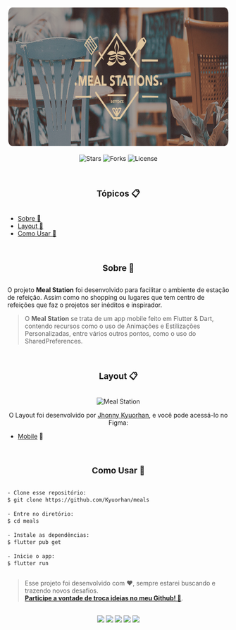 <br>

<p align="center">
    <img alt="Meal Station" src=".github/mealstations-splash.png" height="320px">
</p>

<p align="center">
    <img src="https://img.shields.io/github/stars/Kyuorhan/meals?label=stars&message=MIT&color=000000&labelColor=8257e5" alt="Stars">
    <img src="https://img.shields.io/github/forks/Kyuorhan/meals?label=forks&message=MIT&color=000000&labelColor=8257e5" alt="Forks">     
    <img  src="https://img.shields.io/static/v1?label=license&message=MIT&color=000000&labelColor=8257e5" alt="License">
</p>

<br>

### **<h3 align="center">Tópicos 📋</h3>**

##

<p>

  - [Sobre 📖](#sobre-)
  - [Layout 🎨](#layout-)
  - [Como Usar 🤔](#como-usar-)

</p>

<br>

### **<h3 align="center">Sobre 📖</h3>**

##
   

O projeto **Meal Station** foi desenvolvido para facilitar o ambiente de estação de refeição. Assim como no shopping ou lugares que tem centro de refeições que faz o projetos ser inéditos e inspirador. 
>O **Meal Station** se trata de um app mobile feito em Flutter & Dart, contendo recursos como o uso de Animações e Estilizações Personalizadas, entre vários outros pontos, como o uso do SharedPreferences.


<br>

### **<h3 align="center">Layout 📋</h3>**

##

   <p align="center">
      <img alt="Meal Station" title="PayFlow" src=".github/capa.png" />
   </p>

   <p align="center">
      O Layout foi desenvolvido por <a href="https://www.instagram.com/kyuorhan">Jhonny Kyuorhan</a>, e você pode acessá-lo no Figma:
   
   - <a href="https://www.figma.com/file/kLK7FYnWKMoN68sQXcSniu/PayFlow">Mobile</a> 📱
   </p>

<br>

### **<h3 align="center">Como Usar 🤔</h3>**

##

   ```
   - Clone esse repositório:
   $ git clone https://github.com/Kyuorhan/meals

   - Entre no diretório:
   $ cd meals

   - Instale as dependências:
   $ flutter pub get

   - Inicie o app: 
   $ flutter run
   ```
 
##

   >Esse projeto foi desenvolvido com ❤️, sempre estarei buscando e trazendo novos desafios.<br>
   **[Participe a vontade de troca ideias no meu Github! 👋](https://github.com/Kyuorhan)**.
 
<br>

 <div align="center" > 
  <a href="https://www.linkedin.com/in/jhonny-kyuorhan/" target="_blank"> <img src="https://img.shields.io/badge/-LinkedIn-%230077B5?style=for-the-badge&logo=linkedin&logoColor=white" target="_blank"></a> 
  <a href = "mailto:jkdevprogrammer@gmail.com"><img src="https://img.shields.io/badge/-Gmail-%23333?style=for-the-badge&logo=gmail&logoColor=white" target="_blank"></a>
  <a href="https://www.instagram.com/kyuorhan" target="_blank"> <img src="https://img.shields.io/badge/-Instagram-%23E4405F?style=for-the-badge&logo=instagram&logoColor=white" target="_blank"></a>
  <a href="https://steamcommunity.com/id/Kyuorhan/" target="_blank"> <img src="https://img.shields.io/badge/Steam-465871?style=for-the-badge&logo=steam&logoColor=white" target="_blank"></a>   
  <a href="https://www.twitch.tv/kyuorhan" target="_blank"> <img src="https://img.shields.io/badge/Twitch-A970FF?style=for-the-badge&logo=twitch&logoColor=white" target="_blank"></a> 
</div>    
